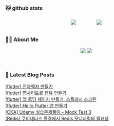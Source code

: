 
###  🐱 github stats  

<div id="main" align="center">
    <img src="https://github-readme-stats.vercel.app/api?username=peterica&count_private=true&show_icons=true&theme=radical"
        style="height: auto; margin-left: 20px; margin-right: 20px; padding: 10px;"/>
    <img src="https://github-readme-stats.vercel.app/api/top-langs/?username=peterica&layout=compact"   
        style="height: auto; margin-left: 20px; margin-right: 20px; padding: 10px;"/>
</div>

###  💁‍♀️ About Me  
<p align="center">
    <a href="https://peterica.tistory.com/"><img src="https://img.shields.io/badge/Blog-FF5722?style=flat-square&logo=Blogger&logoColor=white"/></a>
    <a href="mailto:ilovefran.ofm@gmail.com"><img src="https://img.shields.io/badge/Gmail-d14836?style=flat-square&logo=Gmail&logoColor=white&link=ilovefran.ofm@gmail.com"/></a>
</p>

<br>

### 📕 Latest Blog Posts   

<a href ="https://peterica.tistory.com/568"> [flutter] 전자액자 만들기 </a> <br><a href ="https://peterica.tistory.com/567"> [flutter] 웹사이트를 웹뷰 만들기 </a> <br><a href ="https://peterica.tistory.com/566"> [flutter] 앱 로딩 페이지 만들기, 스플래시 스크린 </a> <br><a href ="https://peterica.tistory.com/564"> [flutter] Hello Flutter 앱 만들기 </a> <br><a href ="https://peterica.tistory.com/374"> [CKA] Udemy 실습문제풀이 - Mock Test 3 </a> <br><a href ="https://peterica.tistory.com/155"> [Redis] 쿠버네티스 환경에서 Redis 모니터링의 필요성 </a> <br>